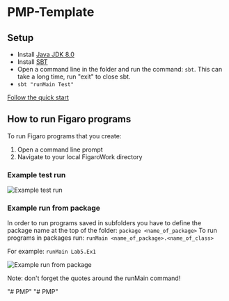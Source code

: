 # PMP-Template

## Setup 

- Install [Java JDK 8.0](https://www.oracle.com/java/technologies/javase/javase-jdk8-downloads.html)
- Install [SBT](https://www.scala-sbt.org/download.html) 
- Open a command line in the folder and run the command: `sbt`. This can take a long time, run "exit" to close sbt.
- `sbt "runMain Test"`

[Follow the quick start](https://www.cra.com/sites/default/files/pdf/Figaro_Quick_Start_Guide.pdf)


## How to run Figaro programs
To run Figaro programs that you create:

1. Open a command line prompt
2. Navigate to your local FigaroWork directory

### Example test run
![Example test run](./test_run.png)

### Example run from package
In order to run programs saved in subfolders you have to define the package name at the top of the folder: `package <name_of_package>`
To run programs in packages run: `runMain <name_of_package>.<name_of_class>`

For example: `runMain Lab5.Ex1`

![Example run from package](./example_package_run.png)

Note: don't forget the quotes around the runMain command!

"# PMP" 
"# PMP" 
